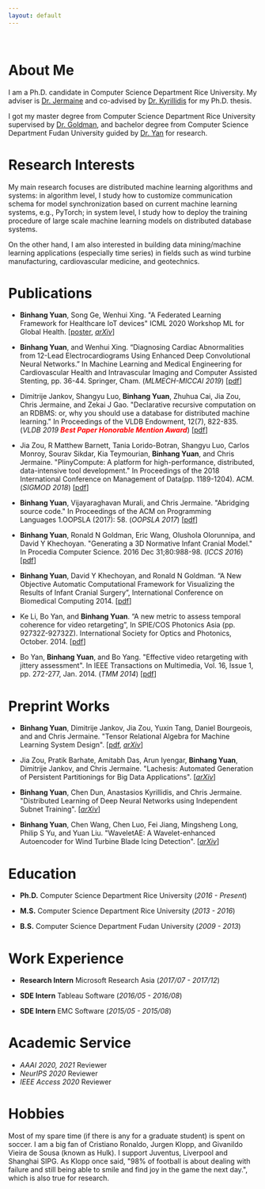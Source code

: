 ```yaml
---
layout: default
---
```


&nbsp;

# About Me  

I am a Ph.D. candidate in Computer Science Department Rice University. My adviser is [Dr. Jermaine](https://www.cs.rice.edu/~cmj4/) and co-advised by [Dr. Kyrillidis](https://akyrillidis.github.io/) for my Ph.D. thesis. 

I got my master degree from Computer Science Department Rice University supervised by [Dr. Goldman](https://www.cs.rice.edu/~rng/), and bachelor degree from Computer Science Department Fudan University guided by  [Dr. Yan](http://homepage.fudan.edu.cn/boyan/in-english/) for research. 


# Research Interests

My main research focuses are distributed machine learning algorithms and systems: in algorithm level, I study how to customize communication schema for model synchronization based on current machine learning systems, e.g., PyTorch; in system level, I study how to deploy the training procedure of large scale machine learning models on distributed database systems.

On the other hand, I am also interested in building data mining/machine learning applications (especially time series) in fields such as wind turbine manufacturing, cardiovascular medicine, and geotechnics.


# Publications

- **Binhang Yuan**, Song Ge, Wenhui Xing. "A Federated Learning Framework for Healthcare IoT devices" ICML 2020 Workshop ML for Global Health. \[[poster](publications/2020_ICML_ML4GlobalHealth_Federated_Poster.pdf), *[arXiv](https://arxiv.org/abs/2005.05083)*\]

- **Binhang Yuan**, and Wenhui Xing. “Diagnosing Cardiac Abnormalities from 12-Lead Electrocardiograms Using Enhanced Deep Convolutional Neural Networks.” In Machine Learning and Medical Engineering for Cardiovascular Health and Intravascular Imaging and Computer Assisted Stenting, pp. 36-44. Springer, Cham.  (*MLMECH-MICCAI 2019*) \[[pdf](publications/2019_MICCAI_Diagnosing.pdf)\]

- Dimitrije Jankov, Shangyu Luo, **Binhang Yuan**, Zhuhua Cai, Jia Zou, Chris Jermaine, and Zekai J Gao. "Declarative recursive computation on an RDBMS: or, why you should use a database for distributed machine learning." In Proceedings of the VLDB Endowment, 12(7), 822-835. (*VLDB 2019* <strong><em><span style="color:red"> Best Paper Honorable Mention Award</span></em></strong>) \[[pdf](publications/2019_VLDB_Declarative.pdf)\]

- Jia Zou, R Matthew Barnett, Tania Lorido-Botran, Shangyu Luo, Carlos Monroy, Sourav Sikdar, Kia Teymourian, **Binhang Yuan**, and Chris Jermaine. "PlinyCompute: A platform for high-performance, distributed, data-intensive tool development." In Proceedings of the 2018 International Conference on Management of Data(pp. 1189-1204). ACM. (*SIGMOD 2018*) \[[pdf](publications/2018_SIGMOD_PlinyCompute.pdf)\]

- **Binhang Yuan**, Vijayaraghavan Murali, and Chris Jermaine. "Abridging source code." In Proceedings of the ACM on Programming Languages 1.OOPSLA (2017): 58. (*OOPSLA 2017*) \[[pdf](publications/2017_OOPSLA_Abridging.pdf)\]

- **Binhang Yuan**, Ronald N Goldman, Eric Wang, Olushola Olorunnipa, and David Y Khechoyan. "Generating a 3D Normative Infant Cranial Model." In Procedia Computer Science. 2016 Dec 31;80:988-98. (*ICCS 2016*) \[[pdf](publications/2016_ICCS_Generating.pdf)\]

- **Binhang Yuan**, David Y Khechoyan, and Ronald N Goldman. “A New Objective Automatic Computational Framework for Visualizing the Results of Infant Cranial Surgery”, International Conference on Biomedical Computing 2014. \[[pdf](publications/2014_ICBC_A.pdf)\]

- Ke Li, Bo Yan, and **Binhang Yuan**. “A new metric to assess temporal coherence for video retargeting”, In SPIE/COS Photonics Asia (pp. 92732Z-92732Z). International Society for Optics and Photonics, October. 2014. \[[pdf](publications/2014_SPIE_A.pdf)\]


- Bo Yan, **Binhang Yuan**, and Bo Yang. "Effective video retargeting with jittery assessment". In IEEE Transactions on Multimedia, Vol. 16, Issue 1, pp. 272-277, Jan. 2014. (*TMM 2014*) \[[pdf](publications/2014_TIM_Effective.pdf)\]



# Preprint Works

- **Binhang Yuan**, Dimitrije Jankov, Jia Zou, Yuxin Tang, Daniel Bourgeois, and and Chris Jermaine. "Tensor Relational Algebra for Machine Learning System Design". \[[pdf](publications/2020_Preprint_Tenser_draft.pdf), *[arXiv](https://arxiv.org/abs/2009.00524)*\]

- Jia Zou, Pratik Barhate, Amitabh Das, Arun Iyengar, **Binhang Yuan**, Dimitrije Jankov, and Chris Jermaine. "Lachesis: Automated Generation of Persistent Partitionings for Big Data Applications". \[*[arXiv](https://arxiv.org/abs/2006.16529)*\]

- **Binhang Yuan**, Chen Dun, Anastasios Kyrillidis, and Chris Jermaine. "Distributed Learning of Deep Neural Networks using Independent Subnet Training". \[*[arXiv](https://arxiv.org/abs/1910.02120)*\]

- **Binhang Yuan**, Chen Wang, Chen Luo, Fei Jiang, Mingsheng Long, Philip S Yu, and Yuan Liu. "WaveletAE: A Wavelet-enhanced Autoencoder for Wind Turbine Blade Icing Detection". \[*[arXiv](https://arxiv.org/abs/1902.05625)*\]


# Education

- **Ph.D.** Computer Science Department Rice University (*2016 - Present*)

- **M.S.** Computer Science Department Rice University (*2013 - 2016*)

- **B.S.** Computer Science Department Fudan University (*2009 - 2013*)

# Work Experience

- **Research Intern** Microsoft Research Asia (*2017/07 - 2017/12*)

- **SDE Intern** Tableau Software (*2016/05 - 2016/08*)

- **SDE Intern** EMC Software (*2015/05 - 2015/08*)


# Academic Service 

- *AAAI 2020, 2021* Reviewer
- *NeurIPS 2020* Reviewer
- *IEEE Access 2020* Reviewer

# Hobbies

Most of my spare time (if there is any for a graduate student) is spent on soccer. I am a big fan of Cristiano Ronaldo, Jurgen Klopp, and Givanildo Vieira de Sousa (known as Hulk). I support Juventus, Liverpool and Shanghai SIPG. As Klopp once said, "98% of football is about dealing with failure and still being able to smile and find joy in the game the next day.", which is also true for research.
